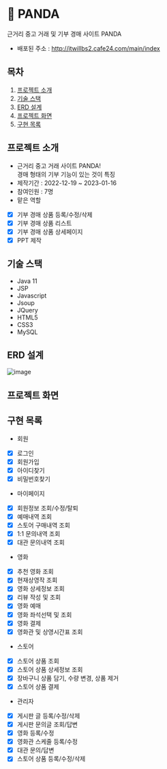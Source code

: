 # :panda_face: PANDA
근거리 중고 거래 및 기부 경매 사이트 PANDA
* 배포된 주소 : http://itwillbs2.cafe24.com/main/index

## 목차
1. [프로젝트 소개](#프로젝트-소개)
2. [기술 스택](#기술-스택)
3. [ERD 설계](#ERD-설계)
4. [프로젝트 화면](#프로젝트-화면)
5. [구현 목록](#구현-목록)

## 프로젝트 소개
* 근거리 중고 거래 사이트 PANDA!<br/> 경매 형태의 기부 기능이 있는 것이 특징
* 제작기간 : 2022-12-19 ~ 2023-01-16
* 참여인원 : 7명
* 맡은 역할
- [X] 기부 경매 상품 등록/수정/삭제
- [X] 기부 경매 상품 리스트
- [X] 기부 경매 상품 상세페이지
- [X] PPT 제작
  
## 기술 스택
* Java 11
* JSP
* Javascript
* Jsoup
* JQuery
* HTML5
* CSS3
* MySQL

## ERD 설계
![image](-)

## 프로젝트 화면

## 구현 목록
* 회원
- [X] 로그인
- [X] 회원가입
- [X] 아이디찾기
- [X] 비밀번호찾기
* 마이페이지
- [X] 회원정보 조회/수정/탈퇴
- [X] 예매내역 조회
- [X] 스토어 구매내역 조회
- [X] 1:1 문의내역 조회
- [X] 대관 문의내역 조회
* 영화
- [X] 추천 영화 조회
- [X] 현재상영작 조회
- [X] 영화 상세정보 조회
- [X] 리뷰 작성 및 조회
- [X] 영화 예매
- [X] 영화 좌석선택 및 조회
- [X] 영화 결제
- [X] 영화관 및 상영시간표 조회
* 스토어
- [X] 스토어 상품 조회
- [X] 스토어 상품 상세정보 조회
- [X] 장바구니 상품 담기, 수량 변경, 상품 제거
- [X] 스토어 상품 결제
* 관리자
- [X] 게시판 글 등록/수정/삭제
- [X] 게시판 문의글 조회/답변
- [X] 영화 등록/수정
- [X] 영화관 스케줄 등록/수정
- [X] 대관 문의/답변
- [X] 스토어 상품 등록/수정/삭제
